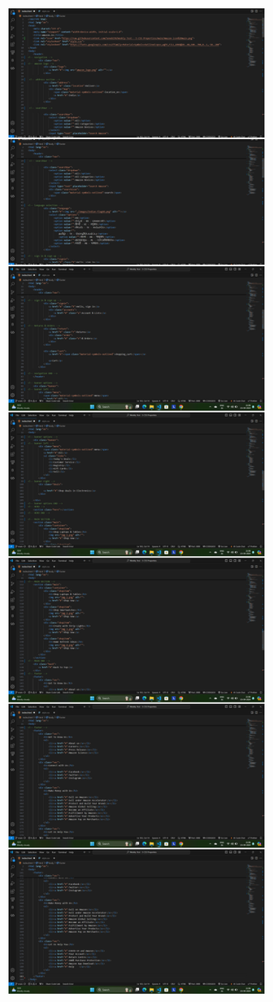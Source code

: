 <img src="imgs/i1.png" alt="img1">
<img src="imgs/i2.png" alt="img1">
<img src="imgs/i3.png" alt="img1">
<img src="imgs/i4.png" alt="img1">
<img src="imgs/i5.png" alt="img1">
<img src="imgs/i6.png" alt="img1">
<img src="imgs/i7.png" alt="img1">

